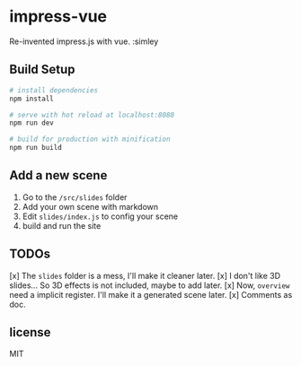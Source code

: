 # impress-vue

Re-invented impress.js with vue. :simley

## Build Setup

``` bash
# install dependencies
npm install

# serve with hot reload at localhost:8080
npm run dev

# build for production with minification
npm run build
```

## Add a new scene

1. Go to the `/src/slides` folder
2. Add your own scene with markdown
3. Edit `slides/index.js` to config your scene
4. build and run the site 

## TODOs

[x] The `slides` folder is a mess, I'll make it cleaner later.
[x] I don't like 3D slides... So 3D effects is not included, maybe to add later.
[x] Now, `overview` need a implicit register. I'll make it a generated scene later.
[x] Comments as doc.

## license

MIT